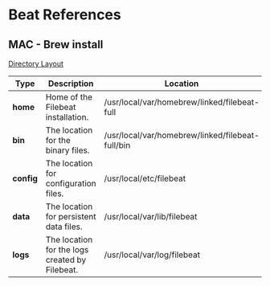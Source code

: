 # Beat References

## MAC - Brew install  
[Directory Layout](https://www.elastic.co/guide/en/beats/filebeat/7.7/directory-layout.html#_brew)  

**Type** | **Description** | **Location**  
---      | ---             | ---  
**home** | Home of the Filebeat installation. |/usr/local/var/homebrew/linked/filebeat-full
**bin** | The location for the binary files. | /usr/local/var/homebrew/linked/filebeat-full/bin  
**config** | The location for configuration files. | /usr/local/etc/filebeat  
**data** | The location for persistent data files. | /usr/local/var/lib/filebeat  
**logs** | The location for the logs created by Filebeat. | /usr/local/var/log/filebeat  
